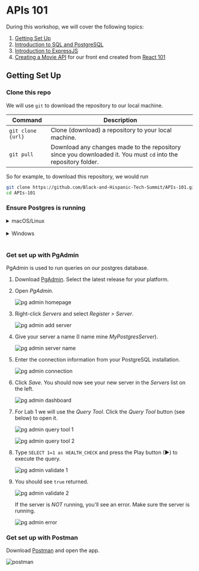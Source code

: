# APIs 101

During this workshop, we will cover the following topics:

1. [Getting Set Up](#getting-set-up)
1. [Introduction to SQL and PostgreSQL](./Introduction-to-SQL-and-PostgreSQL/)
1. [Introduction to ExpressJS](./Introduction-to-ExpressJS/)
1. [Creating a Movie API](./Creating-Movie-Api/) for our front end created from [React 101](https://github.com/Black-and-Hispanic-Tech-Summit/React-101)

## Getting Set Up

### Clone this repo

We will use `git` to download the repository to our local machine.

| Command           | Description                                                                                                    |
| ----------------- | -------------------------------------------------------------------------------------------------------------- |
| `git clone {url}` | Clone (download) a repository to your local machine.                                                           |
| `git pull`        | Download any changes made to the repository since you downloaded it. You must `cd` into the repository folder. |

So for example, to download this repository, we would run

```sh
git clone https://github.com/Black-and-Hispanic-Tech-Summit/APIs-101.git
cd APIs-101
```

### Ensure Postgres is running

<details>
<summary>macOS/Linux</summary>
<br>

1. Download [Postgres.app](https://postgresapp.com) and move it to your `Applications` folder.

1. Open *Postgres.app* and click on *Initialize* to start your server.

    ![postgres home page](./images/postgres/postgres-open.png)

1. Click *Initialize*. After that you will see `Running` with a green checkmark.

    ![postgres initialized](./images/postgres/postgres-initialize.png)

1. The server is now running with the following default settings:

    - Host: `localhost`
    - Port: `5432`
    - User: *Your system username*
    - Database: *Your system username*
    - Password: *None*
    - Connection URL: `postgresql://localhost`

</details>
<br>

<details>
<summary>Windows</summary>
<br>

1. Go to [postgresql.org/download/windows](https://www.postgresql.org/download/windows/).

2. Click Download the installer in the Interactive installer by EDB section

3. Select the Windowsx86-64 option for the most recent version of Postgres 14

4. Run the installer with all default values

5. Feel free to install all selected values - PostgreSQL Server, pgAdmin 4, Stack Builder and Command Line Tools

6. When prompted to enter a password, we recommend using the password “postgres” for the super user as this is a typical value for local development.

7. When the install is finished, uncheck the Launch Stack Builder at exit box and finish.

8. Open Windows Service Manager and ensure the postgresql service is started

9. Your server will run with the following default settings:

    - Host: `localhost`
    - Port: `5432`
    - User: `postgres`
    - Database: `postgres`
    - Password: `postgres`
    - Connection URL: `postgresql://localhost`

</details>
<br>

### Get set up with PgAdmin

PgAdmin is used to run queries on our postgres database.

1. Download [PgAdmin](https://www.pgadmin.org/download/). Select the latest release for your platform.

1. Open *PgAdmin*.

    ![pg admin homepage](./images/pgadmin/pgadmin-open.png)

1. Right-click *Servers* and select *Register > Server*.

    ![pg admin add server](./images/pgadmin/pgadmin-register.png)

1. Give your server a name (I name mine *MyPostgresServer*).

    ![pg admin server name](./images/pgadmin/pgadmin-name.png)

1. Enter the connection information from your PostgreSQL installation.

    ![pg admin connection](./images/pgadmin/pgadmin-connection.png)

1. Click *Save*. You should now see your new server in the *Servers* list on the left.

    ![pg admin dashboard](./images/pgadmin/pgadmin-list.png)

1. For Lab 1 we will use the *Query Tool*. Click the *Query Tool* button (see below) to open it.

    ![pg admin query tool 1](./images/pgadmin/postgres-query-tool-open.png)

    ![pg admin query tool 2](./images/pgadmin/postgres-query-tool-show.png)

1. Type `SELECT 1=1 as HEALTH_CHECK` and press the Play button (&#9658;) to execute the query.

    ![pg admin validate 1](./images/pgadmin/pgadmin-query-tool.png)

1. You should see `true` returned.

    ![pg admin validate 2](./images/pgadmin/pgadmin-health-check-passed.png)

     If the server is *NOT* running, you'll see an error. Make sure the server is running.

     ![pg admin error](./images/pgadmin/pgadmin-health-check-failed.png)

### Get set up with Postman

Download [Postman](https://www.postman.com/downloads/) and open the app.

![postman](./images/postman.png)
